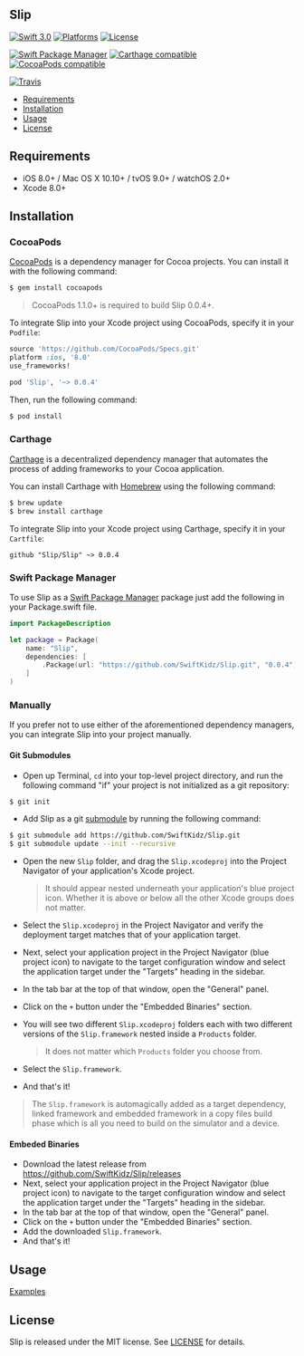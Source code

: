 ## Slip

[![Swift 3.0](https://img.shields.io/badge/Swift-3.0-orange.svg?style=flat)](https://developer.apple.com/swift/)
[![Platforms](https://img.shields.io/cocoapods/p/Slip.svg)](https://cocoapods.org/pods/Slip)
[![License](https://img.shields.io/cocoapods/l/Slip.svg)](https://raw.githubusercontent.com/SwiftKidz/Slip/master/LICENSE)

[![Swift Package Manager](https://img.shields.io/badge/Swift%20Package%20Manager-compatible-brightgreen.svg)](https://github.com/apple/swift-package-manager)
[![Carthage compatible](https://img.shields.io/badge/Carthage-compatible-4BC51D.svg?style=flat)](https://github.com/Carthage/Carthage)
[![CocoaPods compatible](https://img.shields.io/cocoapods/v/Slip.svg)](https://cocoapods.org/pods/Slip)

[![Travis](https://img.shields.io/travis/SwiftKidz/Slip/master.svg)](https://travis-ci.org/SwiftKidz/Slip/branches)

- [Requirements](#requirements)
- [Installation](#installation)
- [Usage](#usage)
- [License](#license)

## Requirements

- iOS 8.0+ / Mac OS X 10.10+ / tvOS 9.0+ / watchOS 2.0+
- Xcode 8.0+

## Installation

### CocoaPods

[CocoaPods](http://cocoapods.org) is a dependency manager for Cocoa projects. You can install it with the following command:

```bash
$ gem install cocoapods
```

> CocoaPods 1.1.0+ is required to build Slip 0.0.4+.

To integrate Slip into your Xcode project using CocoaPods, specify it in your `Podfile`:

```ruby
source 'https://github.com/CocoaPods/Specs.git'
platform :ios, '8.0'
use_frameworks!

pod 'Slip', '~> 0.0.4'
```

Then, run the following command:

```bash
$ pod install
```

### Carthage

[Carthage](https://github.com/Carthage/Carthage) is a decentralized dependency manager that automates the process of adding frameworks to your Cocoa application.

You can install Carthage with [Homebrew](http://brew.sh/) using the following command:

```bash
$ brew update
$ brew install carthage
```

To integrate Slip into your Xcode project using Carthage, specify it in your `Cartfile`:

```ogdl
github "Slip/Slip" ~> 0.0.4
```
### Swift Package Manager

To use Slip as a [Swift Package Manager](https://swift.org/package-manager/) package just add the following in your Package.swift file.

``` swift
import PackageDescription

let package = Package(
    name: "Slip",
    dependencies: [
        .Package(url: "https://github.com/SwiftKidz/Slip.git", "0.0.4")
    ]
)
```

### Manually

If you prefer not to use either of the aforementioned dependency managers, you can integrate Slip into your project manually.

#### Git Submodules

- Open up Terminal, `cd` into your top-level project directory, and run the following command "if" your project is not initialized as a git repository:

```bash
$ git init
```

- Add Slip as a git [submodule](http://git-scm.com/docs/git-submodule) by running the following command:

```bash
$ git submodule add https://github.com/SwiftKidz/Slip.git
$ git submodule update --init --recursive
```

- Open the new `Slip` folder, and drag the `Slip.xcodeproj` into the Project Navigator of your application's Xcode project.

    > It should appear nested underneath your application's blue project icon. Whether it is above or below all the other Xcode groups does not matter.

- Select the `Slip.xcodeproj` in the Project Navigator and verify the deployment target matches that of your application target.
- Next, select your application project in the Project Navigator (blue project icon) to navigate to the target configuration window and select the application target under the "Targets" heading in the sidebar.
- In the tab bar at the top of that window, open the "General" panel.
- Click on the `+` button under the "Embedded Binaries" section.
- You will see two different `Slip.xcodeproj` folders each with two different versions of the `Slip.framework` nested inside a `Products` folder.

    > It does not matter which `Products` folder you choose from.

- Select the `Slip.framework`.

- And that's it!

> The `Slip.framework` is automagically added as a target dependency, linked framework and embedded framework in a copy files build phase which is all you need to build on the simulator and a device.

#### Embeded Binaries

- Download the latest release from https://github.com/SwiftKidz/Slip/releases
- Next, select your application project in the Project Navigator (blue project icon) to navigate to the target configuration window and select the application target under the "Targets" heading in the sidebar.
- In the tab bar at the top of that window, open the "General" panel.
- Click on the `+` button under the "Embedded Binaries" section.
- Add the downloaded `Slip.framework`.
- And that's it!

## Usage

[Examples](Examples/Examples.md)

## License

Slip is released under the MIT license. See [LICENSE](https://github.com/SwiftKidz/Slip/blob/master/LICENSE) for details.
